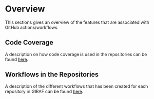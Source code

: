# Overview

This sections gives an overview of the features that are associated with GitHub
actions/workflows.

## Code Coverage

A description on how code coverage is used in the repositories can be found
[here](./code_coverage.md). 

## Workflows in the Repositories

A description of the different workflows that has been created for each repository
in GIRAF can be found [here](./workflows_in_repositories.md).